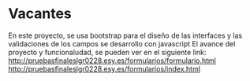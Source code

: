 # Vacantes
En este proyecto, se usa bootstrap para el diseño de las interfaces y las validaciones de los campos se desarrollo con javascript 
El avance del proyecto y funcionaludad, se pueden ver en el siguiente link:
http://pruebasfinaleslgr0228.esy.es/formularios/formulario.html
http://pruebasfinaleslgr0228.esy.es/formularios/index.html
